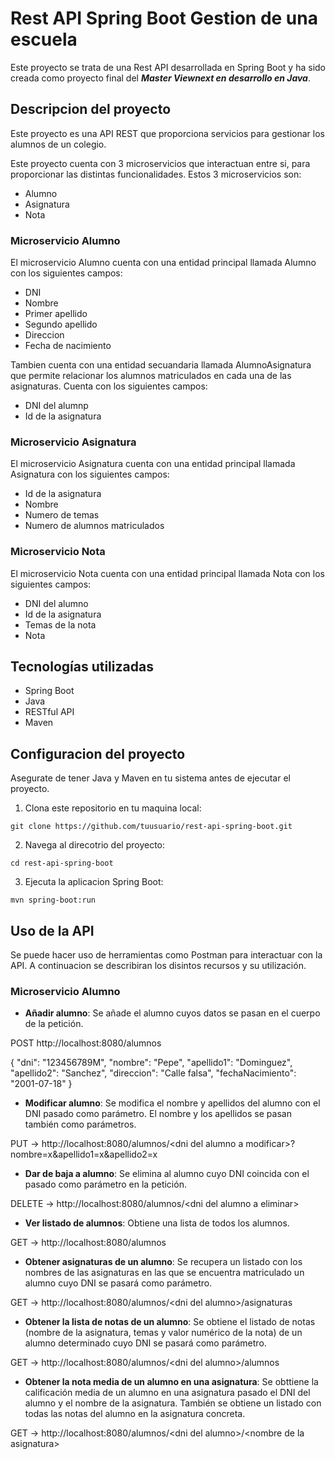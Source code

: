 # Rest API Spring Boot Gestion de una escuela

Este proyecto se trata de una Rest API desarrollada en Spring Boot y ha sido creada como proyecto final del ***Master Viewnext en desarrollo en Java***.

## Descripcion del proyecto

Este proyecto es una API REST que proporciona servicios para gestionar los alumnos de un colegio. 

Este proyecto cuenta con 3 microservicios que interactuan entre si, para proporcionar las distintas funcionalidades. Estos 3 microservicios son:

- Alumno
- Asignatura
- Nota

### Microservicio Alumno

El microservicio Alumno cuenta con una entidad principal llamada Alumno con los siguientes campos:

- DNI
- Nombre
- Primer apellido
- Segundo apellido
- Direccion
- Fecha de nacimiento

Tambien cuenta con una entidad secuandaria llamada AlumnoAsignatura que permite relacionar los alumnos matriculados en cada una de las asignaturas. Cuenta con los siguientes campos:

- DNI del alumnp
- Id de la asignatura

### Microservicio Asignatura

El microservicio Asignatura cuenta con una entidad principal llamada Asignatura con los siguientes campos:

- Id de la asignatura
- Nombre
- Numero de temas
- Numero de alumnos matriculados

### Microservicio Nota

El microservicio Nota cuenta con una entidad principal llamada Nota con los siguientes campos:

- DNI del alumno
- Id de la asignatura
- Temas de la nota
- Nota

## Tecnologías utilizadas

- Spring Boot
- Java
- RESTful API
- Maven

## Configuracion del proyecto

Asegurate de tener Java y Maven en tu sistema antes de ejecutar el proyecto.

1. Clona este repositorio en tu maquina local:

  ```git clone https://github.com/tuusuario/rest-api-spring-boot.git```

2. Navega al direcotrio del proyecto:

  ```cd rest-api-spring-boot```

3. Ejecuta la aplicacion Spring Boot:

  ```mvn spring-boot:run```

## Uso de la API

Se puede hacer uso de herramientas como Postman para interactuar con la API. A continuacion se describiran los disintos recursos y su utilización.

### Microservicio Alumno

- **Añadir alumno**: Se añade el alumno cuyos datos se pasan en el cuerpo de la petición.

POST http://localhost:8080/alumnos

{
	"dni": "123456789M",
	"nombre": "Pepe",
	"apellido1": "Dominguez",
	"apellido2": "Sanchez",
	"direccion": "Calle falsa",
	"fechaNacimiento": "2001-07-18"
}

- **Modificar alumno**: Se modifica el nombre y apellidos del alumno con el DNI pasado como parámetro. El nombre y los apellidos se pasan también como parámetros.

 PUT -> http://localhost:8080/alumnos/<dni del alumno a modificar\>?nombre=x&apellido1=x&apellido2=x

- **Dar de baja a alumno**: Se elimina al alumno cuyo DNI coincida con el pasado como parámetro en la petición.

DELETE -> http://localhost:8080/alumnos/<dni del alumno a eliminar\>

- **Ver listado de alumnos**: Obtiene una lista de todos los alumnos.

GET -> http://localhost:8080/alumnos

- **Obtener asignaturas de un alumno**: Se recupera un listado con los nombres de las asignaturas en las que se encuentra matriculado un alumno cuyo DNI se pasará como parámetro.

GET -> http://localhost:8080/alumnos/<dni del alumno\>/asignaturas

- **Obtener la lista de notas de un alumno**: Se obtiene el listado de notas (nombre de la asignatura, temas y valor numérico de la nota) de un alumno determinado cuyo DNI se pasará como parámetro.

GET -> http://localhost:8080/alumnos/<dni del alumno\>/alumnos

- **Obtener la nota media de un alumno en una asignatura**: Se obttiene la calificación media de un alumno en una asignatura pasado el DNI del alumno y el nombre de la asignatura. También se obtiene un listado con todas las notas del alumno en la asignatura concreta.

GET -> http://localhost:8080/alumnos/<dni del alumno\>/<nombre de la asignatura\>


